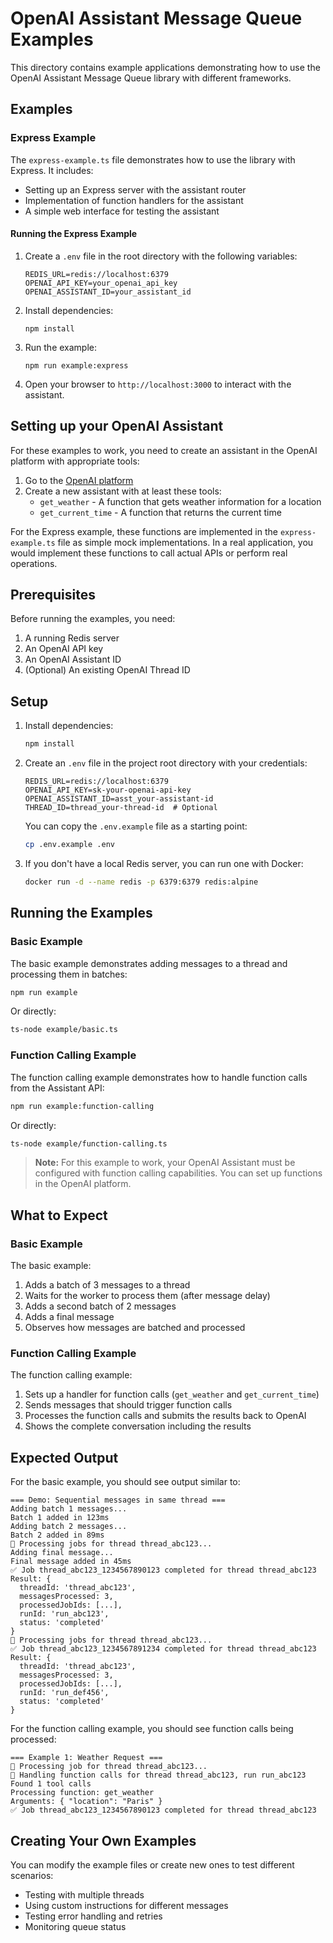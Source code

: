# OpenAI Assistant Message Queue Examples

This directory contains example applications demonstrating how to use the OpenAI Assistant Message Queue library with different frameworks.

## Examples

### Express Example

The `express-example.ts` file demonstrates how to use the library with Express. It includes:

- Setting up an Express server with the assistant router
- Implementation of function handlers for the assistant
- A simple web interface for testing the assistant

#### Running the Express Example

1. Create a `.env` file in the root directory with the following variables:
   ```
   REDIS_URL=redis://localhost:6379
   OPENAI_API_KEY=your_openai_api_key
   OPENAI_ASSISTANT_ID=your_assistant_id
   ```

2. Install dependencies:
   ```
   npm install
   ```

3. Run the example:
   ```
   npm run example:express
   ```

4. Open your browser to `http://localhost:3000` to interact with the assistant.

## Setting up your OpenAI Assistant

For these examples to work, you need to create an assistant in the OpenAI platform with appropriate tools:

1. Go to the [OpenAI platform](https://platform.openai.com/assistants)
2. Create a new assistant with at least these tools:
   - `get_weather` - A function that gets weather information for a location
   - `get_current_time` - A function that returns the current time

For the Express example, these functions are implemented in the `express-example.ts` file as simple mock implementations. In a real application, you would implement these functions to call actual APIs or perform real operations.

## Prerequisites

Before running the examples, you need:

1. A running Redis server
2. An OpenAI API key
3. An OpenAI Assistant ID
4. (Optional) An existing OpenAI Thread ID

## Setup

1. Install dependencies:
   ```bash
   npm install
   ```

2. Create an `.env` file in the project root directory with your credentials:
   ```
   REDIS_URL=redis://localhost:6379
   OPENAI_API_KEY=sk-your-openai-api-key
   OPENAI_ASSISTANT_ID=asst_your-assistant-id
   THREAD_ID=thread_your-thread-id  # Optional
   ```

   You can copy the `.env.example` file as a starting point:
   ```bash
   cp .env.example .env
   ```

3. If you don't have a local Redis server, you can run one with Docker:
   ```bash
   docker run -d --name redis -p 6379:6379 redis:alpine
   ```

## Running the Examples

### Basic Example

The basic example demonstrates adding messages to a thread and processing them in batches:

```bash
npm run example
```

Or directly:

```bash
ts-node example/basic.ts
```

### Function Calling Example

The function calling example demonstrates how to handle function calls from the Assistant API:

```bash
npm run example:function-calling
```

Or directly:

```bash
ts-node example/function-calling.ts
```

> **Note:** For this example to work, your OpenAI Assistant must be configured with function calling capabilities. You can set up functions in the OpenAI platform.

## What to Expect

### Basic Example

The basic example:

1. Adds a batch of 3 messages to a thread
2. Waits for the worker to process them (after message delay)
3. Adds a second batch of 2 messages
4. Adds a final message
5. Observes how messages are batched and processed

### Function Calling Example

The function calling example:

1. Sets up a handler for function calls (`get_weather` and `get_current_time`)
2. Sends messages that should trigger function calls
3. Processes the function calls and submits the results back to OpenAI
4. Shows the complete conversation including the results

## Expected Output

For the basic example, you should see output similar to:

```
=== Demo: Sequential messages in same thread ===
Adding batch 1 messages...
Batch 1 added in 123ms
Adding batch 2 messages...
Batch 2 added in 89ms
🚀 Processing jobs for thread thread_abc123...
Adding final message...
Final message added in 45ms
✅ Job thread_abc123_1234567890123 completed for thread thread_abc123
Result: {
  threadId: 'thread_abc123',
  messagesProcessed: 3,
  processedJobIds: [...],
  runId: 'run_abc123',
  status: 'completed'
}
🚀 Processing jobs for thread thread_abc123...
✅ Job thread_abc123_1234567891234 completed for thread thread_abc123
Result: {
  threadId: 'thread_abc123',
  messagesProcessed: 3,
  processedJobIds: [...],
  runId: 'run_def456',
  status: 'completed'
}
```

For the function calling example, you should see function calls being processed:

```
=== Example 1: Weather Request ===
🚀 Processing job for thread thread_abc123...
🔧 Handling function calls for thread thread_abc123, run run_abc123
Found 1 tool calls
Processing function: get_weather
Arguments: { "location": "Paris" }
✅ Job thread_abc123_1234567890123 completed for thread thread_abc123
```

## Creating Your Own Examples

You can modify the example files or create new ones to test different scenarios:

- Testing with multiple threads
- Using custom instructions for different messages
- Testing error handling and retries
- Monitoring queue status 